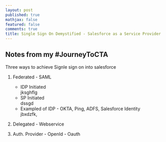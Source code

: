 ```yaml
---
layout: post
published: true
mathjax: false
featured: false
comments: true
title: Single Sign On Demystified - Salesforce as a Service Provider
---
```

## Notes from my #JourneyToCTA

Three ways to achieve Signle sign on into salesforce 

1. Federated - SAML
    - IDP Initiated  
    jksghflg
    - SP Initiated  
    dssgd
    - Exampled of IDP - OKTA, Ping, ADFS, Salesforce Identity  
    jbxdzfk,
    
2. Delegated - Webservice
3. Auth. Provider - OpenId - Oauth